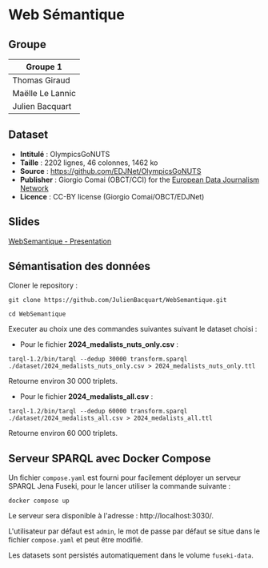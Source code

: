 # Web Sémantique

## Groupe

| Groupe 1         |
| ---------------- |
| Thomas Giraud    |
| Maëlle Le Lannic |
| Julien Bacquart  |

## Dataset

- **Intitulé** : OlympicsGoNUTS  
- **Taille** : 2202 lignes, 46 colonnes, 1462 ko  
- **Source** : https://github.com/EDJNet/OlympicsGoNUTS  
- **Publisher** : Giorgio Comai (OBCT/CCI) for the [European Data Journalism Network](https://www.europeandatajournalism.eu/)
- **Licence** : CC-BY license (Giorgio Comai/OBCT/EDJNet)

## Slides

[WebSemantique - Presentation](https://docs.google.com/presentation/d/1KLYlVwpXp00OIlhzkgwN0bMuaWH4ockdj4gNZlJnpXo/edit?usp=sharing)

## Sémantisation des données

Cloner le repository :

`git clone https://github.com/JulienBacquart/WebSemantique.git`

`cd WebSemantique`

Executer au choix une des commandes suivantes suivant le dataset choisi :

- Pour le fichier **2024_medalists_nuts_only.csv** :

`tarql-1.2/bin/tarql --dedup 30000 transform.sparql ./dataset/2024_medalists_nuts_only.csv > 2024_medalists_nuts_only.ttl`

Retourne environ 30 000 triplets.

- Pour le fichier **2024_medalists_all.csv** :

`tarql-1.2/bin/tarql --dedup 60000 transform.sparql ./dataset/2024_medalists_all.csv > 2024_medalists_all.ttl`

Retourne environ 60 000 triplets.

## Serveur SPARQL avec Docker Compose

Un fichier `compose.yaml` est fourni pour facilement déployer un serveur SPARQL Jena Fuseki, pour le lancer utiliser la commande suivante :

`docker compose up`

Le serveur sera disponible à l'adresse : http://localhost:3030/.⁠

L'utilisateur par défaut est `admin`, le mot de passe par défaut se situe dans le fichier `compose.yaml` et peut être modifié.

Les datasets sont persistés automatiquement dans le volume `fuseki-data`.